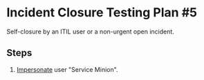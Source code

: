 # Incident Closure Testing Plan #5

Self-closure by an ITIL user or a non-urgent open incident.

## Steps

1. [Impersonate](../Impersonation.md) user "Service Minion".
